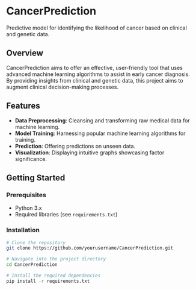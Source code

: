 # CancerPrediction

Predictive model for identifying the likelihood of cancer based on clinical and genetic data.

## Overview

CancerPrediction aims to offer an effective, user-friendly tool that uses advanced machine learning algorithms to assist in early cancer diagnosis. By providing insights from clinical and genetic data, this project aims to augment clinical decision-making processes.

## Features

- **Data Preprocessing**: Cleansing and transforming raw medical data for machine learning.
- **Model Training**: Harnessing popular machine learning algorithms for training.
- **Prediction**: Offering predictions on unseen data.
- **Visualization**: Displaying intuitive graphs showcasing factor significance.

## Getting Started

### Prerequisites

- Python 3.x
- Required libraries (see `requirements.txt`)

### Installation

```bash
# Clone the repository
git clone https://github.com/yourusername/CancerPrediction.git

# Navigate into the project directory
cd CancerPrediction

# Install the required dependencies
pip install -r requirements.txt
